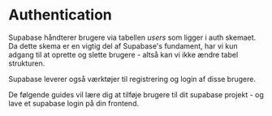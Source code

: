 # Authentication
Supabase håndterer brugere via tabellen *users* som ligger i auth skemaet. Da dette skema er en vigtig del af Supabase's fundament, har vi kun adgang til at oprette og slette brugere - altså kan vi ikke ændre tabel strukturen.

Supabase leverer også værktøjer til registrering og login af disse brugere. 

De følgende guides vil lære dig at tilføje brugere til dit supabase projekt - og lave et supabase login på din frontend.

